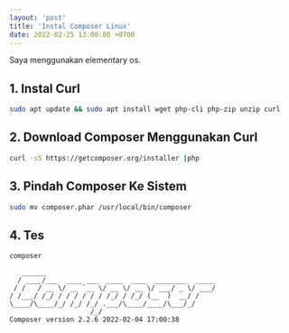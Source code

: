 ```yaml
---
layout: 'post'
title: 'Instal Composer Linux'
date: 2022-02-25 13:00:00 +0700
---
```


Saya menggunakan elementary os.

## 1. Instal Curl

```bash
sudo apt update && sudo apt install wget php-cli php-zip unzip curl
```

## 2. Download Composer Menggunakan Curl

```bash
curl -sS https://getcomposer.org/installer |php
```

## 3. Pindah Composer Ke Sistem

```bash
sudo mv composer.phar /usr/local/bin/composer
```

## 4. Tes

```bash
composer
```

```
   ______
  / ____/___  ____ ___  ____  ____  ________  _____
 / /   / __ \/ __ `__ \/ __ \/ __ \/ ___/ _ \/ ___/
/ /___/ /_/ / / / / / / /_/ / /_/ (__  )  __/ /
\____/\____/_/ /_/ /_/ .___/\____/____/\___/_/
                    /_/
Composer version 2.2.6 2022-02-04 17:00:38
```